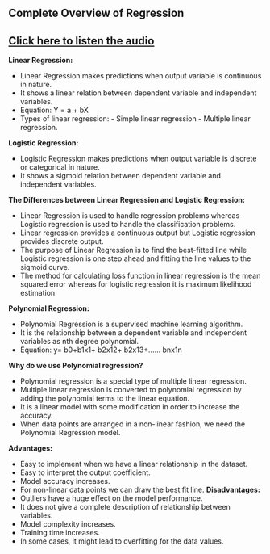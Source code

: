 ## Complete Overview of Regression 
## [Click here to listen the audio]()

**Linear Regression:**
- Linear Regression makes predictions when output variable is continuous in nature.
- It shows a linear relation between dependent variable and independent variables.
- Equation:  Y = a + bX
- Types of linear regression:
        - Simple linear regression
        - Multiple linear regression.


**Logistic Regression:**
- Logistic Regression makes predictions when output variable is discrete or categorical in nature.
- It shows a sigmoid relation between dependent variable and independent variables.

**The Differences between Linear Regression and Logistic Regression:**
- Linear Regression is used to handle regression problems whereas Logistic regression is used to handle the classification problems.
- Linear regression provides a continuous output but Logistic regression provides discrete output.
- The purpose of Linear Regression is to find the best-fitted line while Logistic regression is one step ahead and fitting the line values to the sigmoid curve.
- The method for calculating loss function in linear regression is the mean squared error whereas for logistic 
regression it is maximum likelihood estimation

**Polynomial Regression:**
- Polynomial Regression is a supervised machine learning algorithm.
- It is the relationship between a dependent variable and independent variables as nth degree 
polynomial. 
- Equation: y= b0+b1x1+ b2x12+ b2x13+...... bnx1n

**Why do we use Polynomial regression?**
- Polynomial regression is a special type of multiple linear regression.
- Multiple linear regression is converted to polynomial regression by adding the polynomial terms to the linear equation.
- It is a linear model with some modification in order to increase the accuracy.
- When data points are arranged in a non-linear fashion, we need the Polynomial Regression model.

**Advantages:**
- Easy to implement when we have a linear relationship in the dataset.
- Easy to interpret the output coefficient.
- Model accuracy increases.
- For non-linear data points we can draw the best fit line.
**Disadvantages:**
- Outliers have a huge effect on the model performance.
- It does not give a complete description of relationship between variables.
- Model complexity increases.
- Training time increases.
- In some cases, it might lead to overfitting for the data values.

